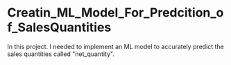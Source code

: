 # Creatin_ML_Model_For_Predcition_of_SalesQuantities
In this project. I needed to implement an ML model to accurately predict the sales quantities called "net_quantity".
